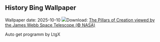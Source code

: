 ## History Bing Wallpaper
Wallpaper date: 2025-10-10
![](https://www.bing.com/th?id=OHR.WebbPillars_EN-CA8021988309_UHD.jpg&w=1000)Download: [The Pillars of Creation viewed by the James Webb Space Telescope (© NASA)](https://www.bing.com/th?id=OHR.WebbPillars_EN-CA8021988309_UHD.jpg)

Auto get programm by LtgX
